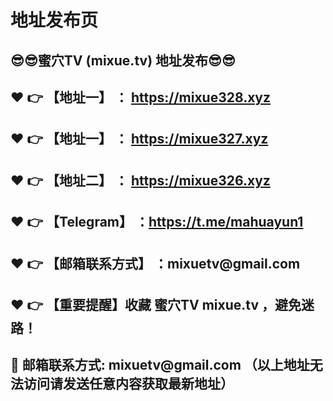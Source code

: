 <h1>地址发布页</h1>
<h2>😎😎蜜穴TV (mixue.tv) 地址发布😎😎 </h2>
<h2>❤️ 👉 【地址一】 ： <a href="https://mixue328.xyz">https://mixue328.xyz</a> </h2>
<h2>❤️ 👉 【地址一】 ： <a href="https://mixue327.xyz">https://mixue327.xyz</a> </h2>
<h2>❤️ 👉 【地址二】 ： <a href="https://mixue326.xyz">https://mixue326.xyz</a> </h2>
<h2>❤️ 👉 【Telegram】 ：<a href="https://t.me/mahuayun1">https://t.me/mahuayun1</a> </h2>
<h2>❤️ 👉 【邮箱联系方式】 ：mixuetv@gmail.com </h2>
<h2>❤️ 👉 【重要提醒】收藏 蜜穴TV mixue.tv ，避免迷路！</h2>
<h2>📧 邮箱联系方式: mixuetv@gmail.com （以上地址无法访问请发送任意内容获取最新地址）</h2>
